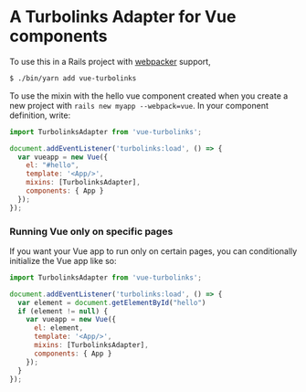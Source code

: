 # A Turbolinks Adapter for Vue components

To use this in a Rails project with [webpacker](https://github.com/rails/webpacker) support,

``` bash
$ ./bin/yarn add vue-turbolinks
```

To use the mixin with the hello vue component created when you create a new
project with `rails new myapp --webpack=vue`. In your component definition,
write:

``` javascript
import TurbolinksAdapter from 'vue-turbolinks';

document.addEventListener('turbolinks:load', () => {
  var vueapp = new Vue({
    el: "#hello",
    template: '<App/>',
    mixins: [TurbolinksAdapter],
    components: { App }
  });
});
```

### Running Vue only on specific pages

If you want your Vue app to run only on certain pages, you can
conditionally initialize the Vue app like so:

``` javascript
import TurbolinksAdapter from 'vue-turbolinks';

document.addEventListener('turbolinks:load', () => {
  var element = document.getElementById("hello")
  if (element != null) {
    var vueapp = new Vue({
      el: element,
      template: '<App/>',
      mixins: [TurbolinksAdapter],
      components: { App }
    });
  }
});
```
